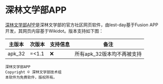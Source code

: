 # 深林文学部APP

[深林文学部APP](https://github.com/DeepForest-Club/dfcAPP/tree/master/%E6%B7%B1%E6%9E%97%E6%96%87%E5%AD%A6%E9%83%A8APP)是深林文学部的官方社区网页软件，由lest-day基于Fusion APP开发，其网页内容基于Wikidot。版本支持如下图：

| 主版本 | 次版本 | 支持信息 | 备注 |
| ----- | ------- | ------- | ------ |
| apk_32 | =<1.1 | :x: | 所有apk_32版本均不再被支持 |


```
深林文学部APP
Copyright © 深林文学部技术组
本软件为免费软件，版权所有。
```
